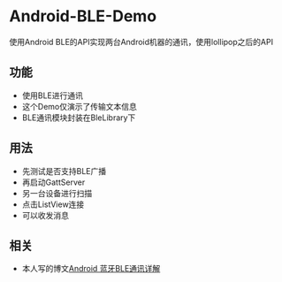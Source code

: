 # Android-BLE-Demo

使用Android BLE的API实现两台Android机器的通讯，使用lollipop之后的API

## 功能

*   使用BLE进行通讯
*   这个Demo仅演示了传输文本信息
*   BLE通讯模块封装在BleLibrary下

## 用法

*   先测试是否支持BLE广播
*   再启动GattServer
*   另一台设备进行扫描
*   点击ListView连接
*   可以收发消息

## 相关

*   本人写的博文[Android 蓝牙BLE通讯详解](http://czvn.me/blog/all/practice/android/54)
